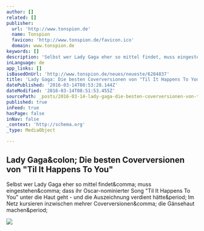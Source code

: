 ```yaml
---
author: []
related: []
publisher:
  url: 'http://www.tonspion.de'
  name: Tonspion
  favicon: 'http://www.tonspion.de/favicon.ico'
  domain: www.tonspion.de
keywords: []
description: 'Selbst wer Lady Gaga eher so mittel findet, muss eingestehen, dass ihr Oscar-nominierter Song "Til It Happens To You" unter die Haut geht - und die Auszeichnung verdient hätte. Im Netz kursieren inzwischen mehrer Coverversionen, die Gänsehaut machen.'
inLanguage: de
app_links: []
isBasedOnUrl: 'http://www.tonspion.de/neues/neueste/6284837'
title: 'Lady Gaga: Die besten Coverversionen von "Til It Happens To You"'
datePublished: '2016-03-14T08:53:28.144Z'
dateModified: '2016-03-14T08:51:53.455Z'
sourcePath: _posts/2016-03-14-lady-gaga-die-besten-coverversionen-von-til-it-happens-to.md
published: true
inFeed: true
hasPage: false
inNav: false
_context: 'http://schema.org'
_type: MediaObject

---
```

<article style=""><h1>Lady Gaga&amp;colon; Die besten Coverversionen von "Til It Happens To You"</h1><p>Selbst wer Lady Gaga eher so mittel findet&amp;comma; muss eingestehen&amp;comma; dass ihr Oscar-nominierter Song "Til It Happens To You" unter die Haut geht - und die Auszeichnung verdient hätte&amp;period; Im Netz kursieren inzwischen mehrer Coverversionen&amp;comma; die Gänsehaut machen&amp;period;</p><img src="http://www.tonspion.de/system/files/images/2016/March/lady-gaga-cover-til-it-happens-to-you.jpg" /></article>